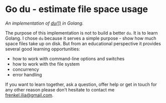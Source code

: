 # Go du - estimate file space usage

_An implementation of [du(1)](https://man7.org/linux/man-pages/man1/du.1p.html)
in Golang._

The purpose of this implementation is not to build a better `du`. It is to learn
Golang. I chose `du` because it serves a simple purpose - show how much space
files take up on disk. But from an educational perspective it provides several
good learning opportunities:
 - how to work with command-line options and switches
 - how to work with the file system
 - concurrency
 - error handling

If you want to learn together, ask a question, offer help or get in touch for
any other reason please don't hesitate to contact me
[frenkel.ilia@gmail.com](mailto:frenkel.ilia@gmail.com).

